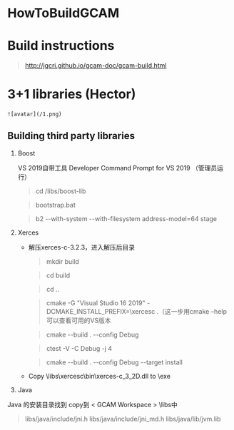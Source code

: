 # HowToBuildGCAM
 
# Build instructions
   > http://jgcri.github.io/gcam-doc/gcam-build.html

# 3+1 libraries (Hector)
    
    ![avatar](/1.png)

## Building third party libraries
   1. Boost
   
        VS 2019自带工具 Developer Command Prompt for VS 2019 （管理员运行）
        
        >cd <GCAM Workspace>/libs/boost-lib 
        
        >bootstrap.bat 
        
        >b2 --with-system --with-filesystem address-model=64 stage
        
   2. Xerces
        
        * 解压xerces-c-3.2.3，进入解压后目录
           >mkdir build
           
           >cd build

           >cd ..
                                                                                                 
           >cmake -G "Visual Studio 16 2019" -DCMAKE_INSTALL_PREFIX=<GCAM Workspace>\xercesc .（这一步用cmake –help可以查看可用的VS版本
                                                                                                 
           >cmake --build . --config Debug
                                                                                                                                                                                                                                                                                                                                                                                                                                                 
           >ctest -V -C Debug -j 4                                                                                                                                                                                                                                                                                                                                                                                                                                                                                                                           
           
           >cmake --build . --config Debug --target install
                                                                                                                                                                                                                                                                                                                                                                                                                                                                                                                                                                                                                                                                                                                                                                                                                                                                                                                                                                                                                                                                                                                                                                                                                                                                                                                                                                                                                                                                                                                                                                                         
        *  Copy <GCAM Workspace>\libs\xercesc\bin\xerces-c_3_2D.dll to <GCAM Workspace>\exe
   
   3. Java
   
   Java 的安装目录找到 copy到 &lt; GCAM Workspace &gt; \libs中
   
   >libs/java/include/jni.h 
   >libs/java/include/jni_md.h 
   >libs/java/lib/jvm.lib
            